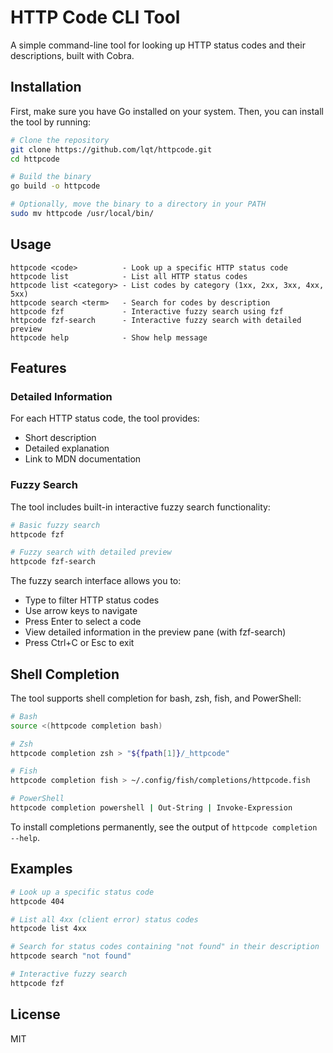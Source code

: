 # HTTP Code CLI Tool

A simple command-line tool for looking up HTTP status codes and their descriptions, built with Cobra.

## Installation

First, make sure you have Go installed on your system. Then, you can install the tool by running:

```bash
# Clone the repository
git clone https://github.com/lqt/httpcode.git
cd httpcode

# Build the binary
go build -o httpcode

# Optionally, move the binary to a directory in your PATH
sudo mv httpcode /usr/local/bin/
```

## Usage

```
httpcode <code>          - Look up a specific HTTP status code
httpcode list            - List all HTTP status codes
httpcode list <category> - List codes by category (1xx, 2xx, 3xx, 4xx, 5xx)
httpcode search <term>   - Search for codes by description
httpcode fzf             - Interactive fuzzy search using fzf
httpcode fzf-search      - Interactive fuzzy search with detailed preview
httpcode help            - Show help message
```

## Features

### Detailed Information

For each HTTP status code, the tool provides:
- Short description
- Detailed explanation
- Link to MDN documentation

### Fuzzy Search

The tool includes built-in interactive fuzzy search functionality:

```bash
# Basic fuzzy search
httpcode fzf

# Fuzzy search with detailed preview
httpcode fzf-search
```

The fuzzy search interface allows you to:
- Type to filter HTTP status codes
- Use arrow keys to navigate
- Press Enter to select a code
- View detailed information in the preview pane (with fzf-search)
- Press Ctrl+C or Esc to exit

## Shell Completion

The tool supports shell completion for bash, zsh, fish, and PowerShell:

```bash
# Bash
source <(httpcode completion bash)

# Zsh
httpcode completion zsh > "${fpath[1]}/_httpcode"

# Fish
httpcode completion fish > ~/.config/fish/completions/httpcode.fish

# PowerShell
httpcode completion powershell | Out-String | Invoke-Expression
```

To install completions permanently, see the output of `httpcode completion --help`.

## Examples

```bash
# Look up a specific status code
httpcode 404

# List all 4xx (client error) status codes
httpcode list 4xx

# Search for status codes containing "not found" in their description
httpcode search "not found"

# Interactive fuzzy search
httpcode fzf
```

## License

MIT
